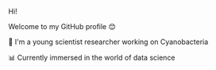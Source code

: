 Hi!

Welcome to my GitHub profile :blush:

:test_tube: I'm a young scientist researcher working on Cyanobacteria 

:bar_chart: Currently immersed in the world of data science
